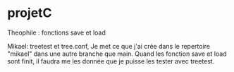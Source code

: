 # projetC

Theophile : fonctions save et load

Mikael: treetest et tree.conf, Je met ce que j'ai crée dans le repertoire "mikael" dans une autre branche que main.
Quand les fonction save et load sont finit, il faudra me les donnée que je puisse les tester avec treetest.
